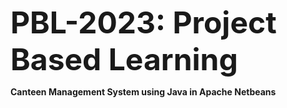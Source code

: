 <font size="+22">**PBL-2023: Project Based Learning**</font>



**Canteen Management System using Java in Apache Netbeans**

